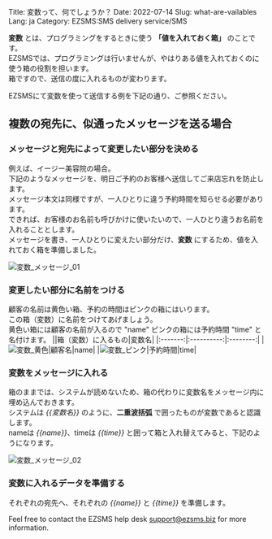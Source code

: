 Title: 変数って、何でしょうか？
Date: 2022-07-14
Slug: what-are-vailables
Lang: ja
Category: EZSMS:SMS delivery service/SMS

**変数** とは、プログラミングをするときに使う **「値を入れておく箱」** のことです。<br>
EZSMSでは、プログラミングは行いませんが、やはりある値を入れておくのに使う箱の役割を担います。<br>
箱ですので、送信の度に入れるものが変わります。<br>



EZSMSにて変数を使って送信する例を下記の通り、ご参照ください。

## 複数の宛先に、似通ったメッセージを送る場合
### メッセージと宛先によって変更したい部分を決める
例えば、イージー美容院の場合。<br>
下記のようなメッセージを、明日ご予約のお客様へ送信してご来店忘れを防止します。<br>
メッセージ本文は同様ですが、一人ひとりに違う予約時間を知らせる必要があります。<br>
できれば、お客様のお名前も呼びかけに使いたいので、一人ひとり違うお名前を入れることとします。<br>
メッセージを書き、一人ひとりに変えたい部分だけ、**変数** にするため、値を入れておく箱を準備しました。

![変数_メッセージ_01](/images/variable_message_ja01.png)

### 変更したい部分に名前をつける
顧客の名前は黄色い箱、予約の時間はピンクの箱にはいります。<br>
この箱（変数）に名前をつけてあげましょう。<br>
黄色い箱には顧客の名前が入るので "name" ピンクの箱には予約時間 "time" と　名付けます。
||箱（変数）に入るもの|変数名|
|:-------:|:----------:|:--------:|
|![変数_黄色](/images/variable_box_yellow.png)|顧客名|name|
|![変数_ピンク](/images/variable_box_pink.png)|予約時間|time|

### 変数をメッセージに入れる
箱のままでは、システムが読めないため、箱の代わりに変数名をメッセージ内に埋め込んでおきます。<br>
システムは _{{変数名}}_ のように、**二重波括弧** で囲ったものが変数であると認識します。<br>
nameは _{{name}}_、timeは _{{time}}_ と囲って箱と入れ替えてみると、下記のようになります。

![変数_メッセージ_02](/images/variable_message_ja02.png)

### 変数に入れるデータを準備する
それぞれの宛先へ、それぞれの _{{name}}_ と _{{time}}_ を準備します。<br>



Feel free to contact the EZSMS help desk support@ezsms.biz for more information.
